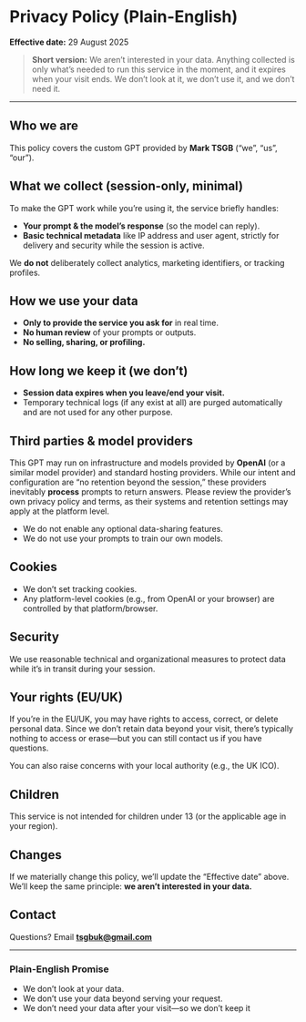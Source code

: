 # Privacy Policy (Plain-English)

**Effective date:** 29 August 2025

> **Short version:** We aren’t interested in your data. Anything collected is only what’s needed to run this service in the moment, and it expires when your visit ends. We don’t look at it, we don’t use it, and we don’t need it.

---

## Who we are

This policy covers the custom GPT provided by **Mark TSGB** (“we”, “us”, “our”).

## What we collect (session-only, minimal)

To make the GPT work while you’re using it, the service briefly handles:

* **Your prompt & the model’s response** (so the model can reply).
* **Basic technical metadata** like IP address and user agent, strictly for delivery and security while the session is active.

We **do not** deliberately collect analytics, marketing identifiers, or tracking profiles.

## How we use your data

* **Only to provide the service you ask for** in real time.
* **No human review** of your prompts or outputs.
* **No selling, sharing, or profiling.**

## How long we keep it (we don’t)

* **Session data expires when you leave/end your visit.**
* Temporary technical logs (if any exist at all) are purged automatically and are not used for any other purpose.

## Third parties & model providers

This GPT may run on infrastructure and models provided by **OpenAI** (or a similar model provider) and standard hosting providers. While our intent and configuration are “no retention beyond the session,” these providers inevitably **process** prompts to return answers. Please review the provider’s own privacy policy and terms, as their systems and retention settings may apply at the platform level.

* We do not enable any optional data-sharing features.
* We do not use your prompts to train our own models.

## Cookies

* We don’t set tracking cookies.
* Any platform-level cookies (e.g., from OpenAI or your browser) are controlled by that platform/browser.

## Security

We use reasonable technical and organizational measures to protect data while it’s in transit during your session.

## Your rights (EU/UK)

If you’re in the EU/UK, you may have rights to access, correct, or delete personal data. Since we don’t retain data beyond your visit, there’s typically nothing to access or erase—but you can still contact us if you have questions.

You can also raise concerns with your local authority (e.g., the UK ICO).

## Children

This service is not intended for children under 13 (or the applicable age in your region).

## Changes

If we materially change this policy, we’ll update the “Effective date” above. We’ll keep the same principle: **we aren’t interested in your data.**

## Contact

Questions? Email **tsgbuk@gmail.com**  

---

### Plain-English Promise

* We don’t look at your data.
* We don’t use your data beyond serving your request.
* We don’t need your data after your visit—so we don’t keep it

